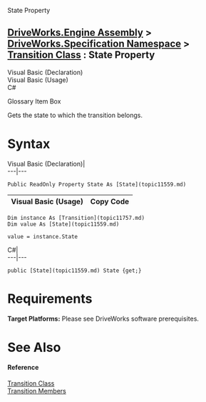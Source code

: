 State Property   
  
[DriveWorks.Engine Assembly](topic2156.md) > [DriveWorks.Specification Namespace](topic10764.md) > [Transition Class](topic11757.md) : State Property  
---  
  
Visual Basic (Declaration)    
Visual Basic (Usage)    
C# 

Glossary Item Box

Gets the state to which the transition belongs. 

# Syntax

Visual Basic (Declaration)|   
---|---  
      
    
    Public ReadOnly Property State As [State](topic11559.md)  
  
Visual Basic (Usage)| Copy Code  
---|---  
      
    
    Dim instance As [Transition](topic11757.md)
    Dim value As [State](topic11559.md)
     
    value = instance.State  
  
C#|   
---|---  
      
    
    public [State](topic11559.md) State {get;}  
  
# Requirements

**Target Platforms:** Please see DriveWorks software prerequisites.

# See Also

#### Reference

[Transition Class](topic11757.md)   
[Transition Members](topic11758.md)


